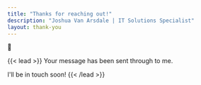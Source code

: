 ```yaml
---
title: "Thanks for reaching out!"
description: "Joshua Van Arsdale | IT Solutions Specialist"
layout: thank-you
---
```


<p class="large-thankyou-emoji">🎉<p>
<div>
{{< lead >}} Your message has been sent through to me.

I'll be in touch soon! {{< /lead >}}

</div>

